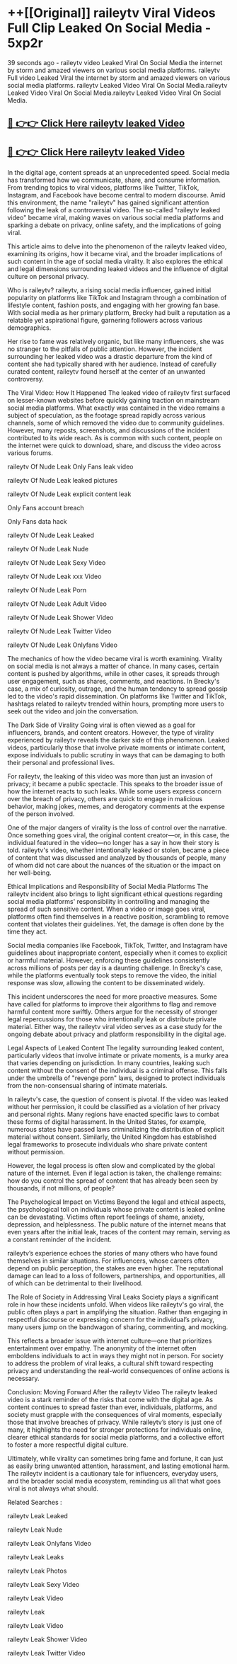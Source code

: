 # ++[[Original]] raileytv Viral Videos Full Clip Leaked On Social Media - 5xp2r<br>

39 seconds ago - raileytv video Leaked Viral On Social Media the internet by storm and amazed viewers on various social media platforms.
raileytv Full video Leaked Viral the internet by storm and amazed viewers on various social media platforms. raileytv Leaked Video Viral On Social Media.raileytv Leaked Video Viral On Social Media.raileytv Leaked Video Viral On Social Media.<br>


## [🔴 👉👉 Click Here raileytv leaked Video ](https://onlyclips.site?title=raileytv&ref=git)

## [🔴 👉👉 Click Here raileytv leaked Video ](https://onlyclips.site?title=raileytv&ref=git)

In the digital age, content spreads at an unprecedented speed. Social media has transformed how we communicate, share, and consume information. From trending topics to viral videos, platforms like Twitter, TikTok, Instagram, and Facebook have become central to modern discourse. Amid this environment, the name "raileytv" has gained significant attention following the leak of a controversial video. The so-called "raileytv leaked video" became viral, making waves on various social media platforms and sparking a debate on privacy, online safety, and the implications of going viral.

This article aims to delve into the phenomenon of the raileytv leaked video, examining its origins, how it became viral, and the broader implications of such content in the age of social media virality. It also explores the ethical and legal dimensions surrounding leaked videos and the influence of digital culture on personal privacy.

Who is raileytv?
raileytv, a rising social media influencer, gained initial popularity on platforms like TikTok and Instagram through a combination of lifestyle content, fashion posts, and engaging with her growing fan base. With social media as her primary platform, Brecky had built a reputation as a relatable yet aspirational figure, garnering followers across various demographics.

Her rise to fame was relatively organic, but like many influencers, she was no stranger to the pitfalls of public attention. However, the incident surrounding her leaked video was a drastic departure from the kind of content she had typically shared with her audience. Instead of carefully curated content, raileytv found herself at the center of an unwanted controversy.

The Viral Video: How It Happened
The leaked video of raileytv first surfaced on lesser-known websites before quickly gaining traction on mainstream social media platforms. What exactly was contained in the video remains a subject of speculation, as the footage spread rapidly across various channels, some of which removed the video due to community guidelines. However, many reposts, screenshots, and discussions of the incident contributed to its wide reach. As is common with such content, people on the internet were quick to download, share, and discuss the video across various forums.

raileytv Of Nude Leak Only Fans leak video

raileytv Of Nude Leak leaked pictures

raileytv Of Nude Leak explicit content leak

Only Fans account breach

Only Fans data hack

raileytv Of Nude Leak Leaked

raileytv Of Nude Leak Nude

raileytv Of Nude Leak Sexy Video

raileytv Of Nude Leak xxx Video

raileytv Of Nude Leak Porn

raileytv Of Nude Leak Adult Video

raileytv Of Nude Leak Shower Video

raileytv Of Nude Leak Twitter Video

raileytv Of Nude Leak Onlyfans Video

The mechanics of how the video became viral is worth examining. Virality on social media is not always a matter of chance. In many cases, certain content is pushed by algorithms, while in other cases, it spreads through user engagement, such as shares, comments, and reactions. In Brecky's case, a mix of curiosity, outrage, and the human tendency to spread gossip led to the video's rapid dissemination. On platforms like Twitter and TikTok, hashtags related to raileytv trended within hours, prompting more users to seek out the video and join the conversation.

The Dark Side of Virality
Going viral is often viewed as a goal for influencers, brands, and content creators. However, the type of virality experienced by raileytv reveals the darker side of this phenomenon. Leaked videos, particularly those that involve private moments or intimate content, expose individuals to public scrutiny in ways that can be damaging to both their personal and professional lives.

For raileytv, the leaking of this video was more than just an invasion of privacy; it became a public spectacle. This speaks to the broader issue of how the internet reacts to such leaks. While some users express concern over the breach of privacy, others are quick to engage in malicious behavior, making jokes, memes, and derogatory comments at the expense of the person involved.

One of the major dangers of virality is the loss of control over the narrative. Once something goes viral, the original content creator—or, in this case, the individual featured in the video—no longer has a say in how their story is told. raileytv's video, whether intentionally leaked or stolen, became a piece of content that was discussed and analyzed by thousands of people, many of whom did not care about the nuances of the situation or the impact on her well-being.

Ethical Implications and Responsibility of Social Media Platforms
The raileytv incident also brings to light significant ethical questions regarding social media platforms' responsibility in controlling and managing the spread of such sensitive content. When a video or image goes viral, platforms often find themselves in a reactive position, scrambling to remove content that violates their guidelines. Yet, the damage is often done by the time they act.

Social media companies like Facebook, TikTok, Twitter, and Instagram have guidelines about inappropriate content, especially when it comes to explicit or harmful material. However, enforcing these guidelines consistently across millions of posts per day is a daunting challenge. In Brecky's case, while the platforms eventually took steps to remove the video, the initial response was slow, allowing the content to be disseminated widely.

This incident underscores the need for more proactive measures. Some have called for platforms to improve their algorithms to flag and remove harmful content more swiftly. Others argue for the necessity of stronger legal repercussions for those who intentionally leak or distribute private material. Either way, the raileytv viral video serves as a case study for the ongoing debate about privacy and platform responsibility in the digital age.

Legal Aspects of Leaked Content
The legality surrounding leaked content, particularly videos that involve intimate or private moments, is a murky area that varies depending on jurisdiction. In many countries, leaking such content without the consent of the individual is a criminal offense. This falls under the umbrella of "revenge porn" laws, designed to protect individuals from the non-consensual sharing of intimate materials.

In raileytv's case, the question of consent is pivotal. If the video was leaked without her permission, it could be classified as a violation of her privacy and personal rights. Many regions have enacted specific laws to combat these forms of digital harassment. In the United States, for example, numerous states have passed laws criminalizing the distribution of explicit material without consent. Similarly, the United Kingdom has established legal frameworks to prosecute individuals who share private content without permission.

However, the legal process is often slow and complicated by the global nature of the internet. Even if legal action is taken, the challenge remains: how do you control the spread of content that has already been seen by thousands, if not millions, of people?

The Psychological Impact on Victims
Beyond the legal and ethical aspects, the psychological toll on individuals whose private content is leaked online can be devastating. Victims often report feelings of shame, anxiety, depression, and helplessness. The public nature of the internet means that even years after the initial leak, traces of the content may remain, serving as a constant reminder of the incident.

raileytv’s experience echoes the stories of many others who have found themselves in similar situations. For influencers, whose careers often depend on public perception, the stakes are even higher. The reputational damage can lead to a loss of followers, partnerships, and opportunities, all of which can be detrimental to their livelihood.

The Role of Society in Addressing Viral Leaks
Society plays a significant role in how these incidents unfold. When videos like raileytv's go viral, the public often plays a part in amplifying the situation. Rather than engaging in respectful discourse or expressing concern for the individual’s privacy, many users jump on the bandwagon of sharing, commenting, and mocking.

This reflects a broader issue with internet culture—one that prioritizes entertainment over empathy. The anonymity of the internet often emboldens individuals to act in ways they might not in person. For society to address the problem of viral leaks, a cultural shift toward respecting privacy and understanding the real-world consequences of online actions is necessary.

Conclusion: Moving Forward After the raileytv Video
The raileytv leaked video is a stark reminder of the risks that come with the digital age. As content continues to spread faster than ever, individuals, platforms, and society must grapple with the consequences of viral moments, especially those that involve breaches of privacy. While raileytv’s story is just one of many, it highlights the need for stronger protections for individuals online, clearer ethical standards for social media platforms, and a collective effort to foster a more respectful digital culture.

Ultimately, while virality can sometimes bring fame and fortune, it can just as easily bring unwanted attention, harassment, and lasting emotional harm. The raileytv incident is a cautionary tale for influencers, everyday users, and the broader social media ecosystem, reminding us all that what goes viral is not always what should.

Related Searches :

raileytv Leak Leaked

raileytv Leak Nude

raileytv Leak Onlyfans Video

raileytv Leak Leaks

raileytv Leak Photos

raileytv Leak Sexy Video

raileytv Leak Video

raileytv Leak

raileytv Leak Video

raileytv Leak Shower Video

raileytv Leak Twitter Video

